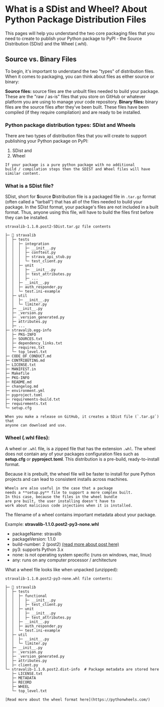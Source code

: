 <!-- TODO: break out into new page so this focuses just on tools -->
# What is a SDist and Wheel? About Python Package Distribution Files

This pages will help you understand the two core packaging files
that you need to create to publish your Python package to
PyPI - the Source Distribution (SDist) and the Wheel (.whl).

## Source vs. Binary Files

To begin, it's important to understand the two "types" of
distribution files. When it comes to packaging, you can think about files as either source or
binary:

**Source files:** source files are the unbuilt files needed to build your
package. These are the "raw / as-is" files that you store on GitHub or whatever
platform you are using to manage your code repository.
**Binary files:** binary files are the source files after they've been built. These files have been compiled (if they require compilation) and are ready
to be installed.

### Python package distribution types: SDist and Wheels
There are two types of distribution files that you will create to support
publishing your Python package on PyPI:

1. SDist and
1. Wheel

<!--
* **SDist (Source Distribution):** This file, packaged as a **.tar.gz** tarball represents all of the unbuilt source files needed to build your package into an installable bundle. But the files within the package are not yet "built" if your package requires a  build step. Pure python packages most often do not require a build step.
* **Wheel:** A wheel (**.whl**) is a **.zip** file containing all of the files needed to directly install your package. All of the files in a wheel are binaries - this means that code is already compiled / built. Wheels are thus faster to install - particularly if you have a package that requires build steps. -->

```{note}
If your package is a pure python package with no additional
build / compilation steps then the SDIST and Wheel files will have
similar content.
```

### What is a SDist file?

SDist, short for **S**ource **D**istribution file is a packaged file in `.tar.gz`
format (often called a "tarball") that has all of the files needed to build your
package. In the SDist format, your package's files are not included in a built
format. Thus, anyone using this file, will have to build the files first before
they can be installed.

<!-- TODO: will work on cleaning up this after adding MANIFEST and then
add a section on the MANIFEST file for packaging and link to
https://packaging.python.org/en/latest/guides/using-manifest-in/-->

```
stravalib-1.1.0.post2-SDist.tar.gz file contents

├─ 📂 stravalib
│  ├─ tests
│  │  ├─ integration
│  │  │  ├─ __init__.py
│  │  │  ├─ conftest.py
│  │  │  ├─ strava_api_stub.py
│  │  │  └─ test_client.py
│  │  ├─ unit
│  │  │  ├─ __init__.py
│  │  │  ├─ test_attributes.py
│  │  │  ├─ ...
│  │  ├─ __init__.py
│  │  ├─ auth_responder.py
│  │  └─ test.ini-example
│  ├─ util
│  │  ├─ __init__.py
│  │  └─ limiter.py
│  ├─ __init__.py
│  ├─ _version.py
│  ├─ _version_generated.py
│  ├─ attributes.py
│  ├─ ...
├─ stravalib.egg-info
│  ├─ PKG-INFO
│  ├─ SOURCES.txt
│  ├─ dependency_links.txt
│  ├─ requires.txt
│  └─ top_level.txt
├─ CODE_OF_CONDUCT.md
├─ CONTRIBUTING.md
├─ LICENSE.txt
├─ MANIFEST.in
├─ Makefile
├─ PKG-INFO
├─ README.md
├─ changelog.md
├─ environment.yml
├─ pyproject.toml
├─ requirements-build.txt
├─ requirements.txt
└─ setup.cfg

```

```{tip}
When you make a release on GitHub, it creates a SDist file (`.tar.gz`) that
anyone can download and use.
```

<!--
* one of the benefits of wheel is pretty much avoiding setup.py which
has code mixed in. makes you more vulnerable to a code injection on install.

assuming this means if the package is already pre-built than setup.py isn't running anything on install because install is just moving files across to the machine to be run.

And having metadata separate allows someone to view the metadata without
running any python code as it's a machine and human readable format.

https://scikit-hep.org/developer/pep621
-->

### Wheel (.whl files):

A wheel or `.whl` file, is a zipped file that has
the extension `.whl`. The wheel does not contain any of your packages
configuration files such as **setup.cfg** or **pyproject.toml**. This distribution
is a pre-build, ready-to-install format.

Because it is prebuilt, the wheel file will be faster to install for pure Python
projects and can lead to consistent installs across machines.

```{tip}
Wheels are also useful in the case that a package
needs a **setup.py** file to support a more complex built.
In this case, because the files in the wheel bundle
are pre built, the user installing doesn't have to
work about malicious code injections when it is installed.
```

The filename of a wheel contains important metadata about your package.

Example: **stravalib-1.1.0.post2-py3-none.whl**

* packageName: stravalib
* packageVersion: 1.1.0
* build-number: 2 (post2) [(read more about post here)](https://peps.python.org/pep-0440/#post-release-separators)
* py3: supports Python 3.x
* none: is not operating system specific (runs on windows, mac, linux)
* any: runs on any computer processor / architecture

What a wheel file looks like when unpacked (unzipped):

```
stravalib-1.1.0.post2-py3-none.whl file contents:

├─ 📂 stravalib
│  ├─ tests
│  │  ├─ functional
│  │  │  ├─ __init__.py
│  │  │  ├─ test_client.py
│  │  ├─ unit
│  │  │  ├─ __init__.py
│  │  │  ├─ test_attributes.py
│  │  ├─ __init__.py
│  │  ├─ auth_responder.py
│  │  └─ test.ini-example
│  ├─ util
│  │  ├─ __init__.py
│  │  └─ limiter.py
│  ├─ __init__.py
│  ├─ _version.py
│  ├─ _version_generated.py
│  ├─ attributes.py
│  ├─ client.py
└─ stravalib-1.1.0.post2.dist-info  # Package metadata are stored here
   ├─ LICENSE.txt
   ├─ METADATA
   ├─ RECORD
   ├─ WHEEL
   └─ top_level.txt

```

```{tip}
[Read more about the wheel format here](https://pythonwheels.com/)
```
